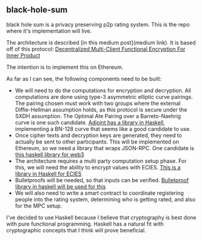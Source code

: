 ## black-hole-sum
black hole sum is a privacy preserving p2p rating system. This is the repo where it's implementation will live.

The architecture is described [in this medium post](medium link). It is based off of this protocol: [Decentralized Multi-Client Functional Encryption For Inner Product](https://eprint.iacr.org/2017/989.pdf)

The intention is to implement this on Ethereum. 

As far as I can see, the following components need to be built:  

* We will need to do the computations for encryption and decryption. All computations are done using type-3 asymmetric elliptic curve pairings. The pairing chosen must work with two groups where the external Diffie-Hellman assumption holds, as this protocol is secure under the SXDH assumption. The Optimal Ate Pairing over a Barreto-Naehrig curve is one such candidate. [Adjoint has a library in Haskell](https://github.com/adjoint-io/pairing), implementing a BN-128 curve that seems like a good candidate to use. 
* Once cipher texts and decryption keys are generated, they need to actually be sent to other participants. This will be implemented on Ethereum, so we need a library that wraps JSON-RPC. One candidate is [this haskell library for web3](https://hackage.haskell.org/package/web3)
* The architecture requires a multi party computation setup  phase. For this, we will need the ability to encrypt values with ECIES. [This is a library in Haskell for ECIES](http://hackage.haskell.org/package/cryptonite-0.25/docs/Crypto-PubKey-ECIES.html)
* Bulletproofs will be needed, so that inputs can be verified. [Bulletproof library in haskell will be used for this](https://github.com/adjoint-io/bulletproofs)
* We will also need to write a smart contract to coordinate registering people into the rating system, determining who is getting rated, and also for the MPC setup. 

I've decided to use Haskell because I believe that cryptography is best done with pure functional programming. Haskell has a natural fit with cryptographic concepts that I think will prove beneficial. 
